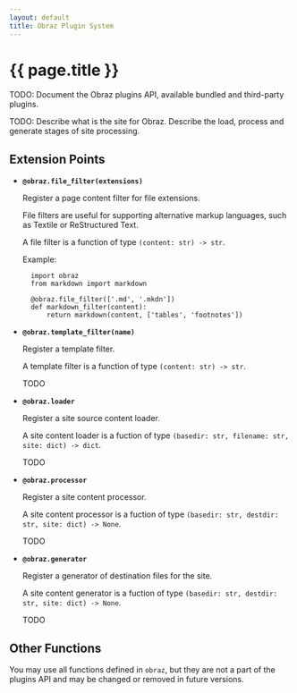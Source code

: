 ```yaml
---
layout: default
title: Obraz Plugin System
---
```


{{ page.title }}
================

TODO: Document the Obraz plugins API, available bundled and third-party
plugins.

TODO: Describe what is the site for Obraz. Describe the load, process and
generate stages of site processing.


Extension Points
----------------

* **`@obraz.file_filter(extensions)`**

    Register a page content filter for file extensions.

    File filters are useful for supporting alternative markup languages, such
    as Textile or ReStructured Text.

    A file filter is a function of type `(content: str) -> str`.

    Example:

        import obraz
        from markdown import markdown

        @obraz.file_filter(['.md', '.mkdn'])
        def markdown_filter(content):
            return markdown(content, ['tables', 'footnotes'])

* **`@obraz.template_filter(name)`**

    Register a template filter.

    A template filter is a function of type `(content: str) -> str`.

    TODO

* **`@obraz.loader`**

    Register a site source content loader.

    A site content loader is a fuction of type `(basedir: str, filename: str,
    site: dict) -> dict`.

    TODO

* **`@obraz.processor`**

    Register a site content processor.

    A site content processor is a fuction of type `(basedir: str, destdir: str,
    site: dict) -> None`.

    TODO

* **`@obraz.generator`**

    Register a generator of destination files for the site.

    A site content generator is a fuction of type `(basedir: str, destdir: str,
    site: dict) -> None`.

    TODO


Other Functions
---------------

You may use all functions defined in `obraz`, but they are not a part of the
plugins API and may be changed or removed in future versions.
